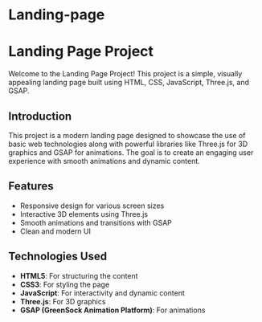 # Landing-page

# Landing Page Project

Welcome to the Landing Page Project! This project is a simple, visually appealing landing page built using HTML, CSS, JavaScript, Three.js, and GSAP.

## Introduction

This project is a modern landing page designed to showcase the use of basic web technologies along with powerful libraries like Three.js for 3D graphics and GSAP for animations. The goal is to create an engaging user experience with smooth animations and dynamic content.

## Features

- Responsive design for various screen sizes
- Interactive 3D elements using Three.js
- Smooth animations and transitions with GSAP
- Clean and modern UI

## Technologies Used

- **HTML5**: For structuring the content
- **CSS3**: For styling the page
- **JavaScript**: For interactivity and dynamic content
- **Three.js**: For 3D graphics
- **GSAP (GreenSock Animation Platform)**: For animations

